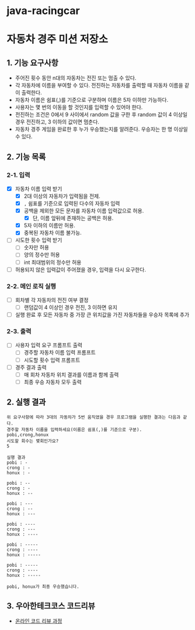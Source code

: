 # java-racingcar

# 자동차 경주 미션 저장소

## 1. 기능 요구사항
- 주어진 횟수 동안 n대의 자동차는 전진 또는 멈출 수 있다.
- 각 자동차에 이름을 부여할 수 있다. 전진하는 자동차를 출력할 때 자동차 이름을 같이 출력한다.
- 자동차 이름은 쉼표(,)를 기준으로 구분하며 이름은 5자 이하만 가능하다.
- 사용자는 몇 번의 이동을 할 것인지를 입력할 수 있어야 한다.
- 전진하는 조건은 0에서 9 사이에서 random 값을 구한 후 random 값이 4 이상일 경우 전진하고, 3 이하의 값이면 멈춘다.
- 자동차 경주 게임을 완료한 후 누가 우승했는지를 알려준다. 우승자는 한 명 이상일 수 있다.

## 2. 기능 목록

### 2-1. 입력
- [x] 자동차 이름 입력 받기
  - [x] 2대 이상의 자동차가 입력됨을 전제.
  - [x] `,` 쉼표를 기준으로 입력된 다수의 자동차 입력
  - [x] 공백을 제외한 모든 문자를 자동차 이름 입력값으로 허용.
    - [x] 단, 이름 앞뒤에 존재하는 공백은 허용.
  - [x] 5자 이하의 이름만 허용.
  - [x] 중복된 자동차 이름 불가능.
- [ ] 시도한 횟수 입력 받기
  - [ ] 숫자만 허용
  - [ ] 양의 정수만 허용
  - [ ] int 최대범위의 정수만 허용
- [ ] 허용되지 않은 입력값이 주어졌을 경우, 입력을 다시 요구한다.

### 2-2. 메인 로직 실행
- [ ] 회차별 각 자동차의 전진 여부 결정
  - [ ] 랜덤값이 4 이상인 경우 전진, 3 이하면 유지
- [ ] 실행 완료 후 모든 자동차 중 가장 큰 위치값을 가진 자동차들을 우승자 목록에 추가

### 2-3. 출력
- [ ] 사용자 입력 요구 프롬프트 출력
  - [ ] 경주할 자동차 이름 입력 프롬프트
  - [ ] 시도할 횟수 입력 프롬프트 
- [ ] 경주 결과 출력
  - [ ] 매 회차 자동차 위치 결과를 이름과 함께 출력
  - [ ] 최종 우승 자동차 모두 출력

## 2. 실행 결과
```
위 요구사항에 따라 3대의 자동차가 5번 움직였을 경우 프로그램을 실행한 결과는 다음과 같다.
경주할 자동차 이름을 입력하세요(이름은 쉼표(,)를 기준으로 구분).
pobi,crong,honux
시도할 회수는 몇회인가요?
5

실행 결과
pobi : -
crong : -
honux : -

pobi : --
crong : -
honux : --

pobi : ---
crong : --
honux : ---

pobi : ----
crong : ---
honux : ----

pobi : -----
crong : ----
honux : -----

pobi : -----
crong : ----
honux : -----

pobi, honux가 최종 우승했습니다.
```


## 3. 우아한테크코스 코드리뷰

- [온라인 코드 리뷰 과정](https://github.com/woowacourse/woowacourse-docs/blob/master/maincourse/README.md)
